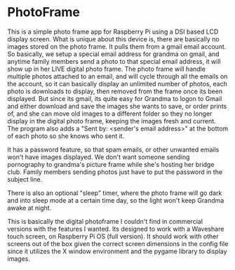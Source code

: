 # PhotoFrame
This is a simple photo frame app for Raspberry Pi using a DSI based LCD display screen.   What is unique about this device is, there are basically no images stored on the photo frame.   It pulls them from a gmail email account.   So basically, we setup a special email address for grandma on gmail, and anytime family members send a photo to that special email address, it will show up in her LIVE digital photo frame.   The photo frame will handle multiple photos attached to an email, and will cycle through all the emails on the account, so it can basically display an unlimited number of photos, each photo is downloads to display, then removed from the frame once its been displayed.   But since its gmail, its quite easy for Grandma to logon to Gmail and either download and save the images she wants to save, or order prints of, and she can move old images to a different folder so they no longer display in the digital photo frame, keeping the images fresh and current.   The program also adds a "Sent by: <sender's email address>" at the bottom of each photo so she knows who sent it.

It has a password feature, so that spam emails, or other unwanted emails won't have images displayed.   We don't want someone sending pornography to grandma's picture frame while she's hosting her bridge club.   Family members sending photos just have to put the password in the subject line.

There is also an optional "sleep" timer, where the photo frame will go dark and into sleep mode at a certain time day, so the light won't keep Grandma awake at night.

This is basically the digital photoframe I couldn't find in commercial versions with the features I wanted.   Its designed to work with a Waveshare touch screen, on Raspberry Pi OS (full version).  It should work with other screens out of the box given the correct screen dimensions in the config file since it utilizes the X window environment and the pygame library to display images.

